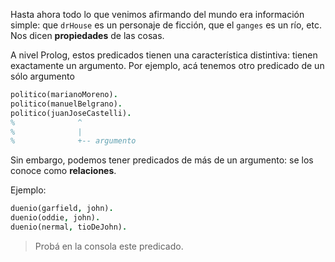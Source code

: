 Hasta ahora todo lo que venimos afirmando del mundo era información simple: que `drHouse` es un personaje de ficción, que el `ganges` es un río, etc. Nos dicen **propiedades** de las cosas. 

A nivel Prolog, estos predicados tienen una característica distintiva: tienen exactamente un argumento. Por ejemplo, acá tenemos otro predicado de un sólo argumento

```prolog
politico(marianoMoreno).
politico(manuelBelgrano).
politico(juanJoseCastelli).
%              ^
%              |
%              +-- argumento
```

Sin embargo, podemos tener predicados de más de un argumento: se los conoce como **relaciones**. 

Ejemplo: 

```prolog
duenio(garfield, john).
duenio(oddie, john).
duenio(nermal, tioDeJohn).
```

> Probá en la consola este predicado. 
